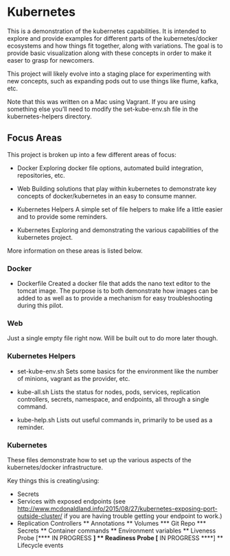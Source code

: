 # Kubernetes
This is a demonstration of the kubernetes capabilities. It is intended to explore and provide examples for different parts of the kubernetes/docker ecosystems and how things fit together, along with variations. The goal is to provide basic visualization along with  these concepts in order to make it easer to grasp for newcomers.

This project will likely evolve into a staging place for experimenting with new concepts, such as expanding pods out to use things like flume, kafka, etc.

Note that this was written on a Mac using Vagrant. If you are using something else you’ll need to modify the set-kube-env.sh file in the kubernetes-helpers directory.

## Focus Areas
This project is broken up into a few different areas of focus:

* Docker
  Exploring docker file options, automated build integration, repositories, etc.

* Web
  Building solutions that play within kubernetes to demonstrate key concepts of docker/kubernetes in an easy to consume manner.

* Kubernetes Helpers
  A simple set of file helpers to make life a little easier and to provide some reminders.

* Kubernetes
  Exploring and demonstrating the various capabilities of the kubernetes project.

More information on these areas is listed below.

### Docker
* Dockerfile
  Created a docker file that adds the nano text editor to the tomcat image. The purpose is to both demonstrate how images can be added to as well as to provide a mechanism for easy troubleshooting during this pilot.

### Web
Just a single empty file right now. Will be built out to do more later though.

### Kubernetes Helpers
* set-kube-env.sh
  Sets some basics for the environment like the number of minions, vagrant as the provider, etc.

* kube-all.sh
  Lists the status for nodes, pods, services, replication controllers, secrets, namespace, and endpoints, all through a single command.

* kube-help.sh
  Lists out useful commands in, primarily to be used as a reminder.

### Kubernetes
These files demonstrate how to set up the various aspects of the kubernetes/docker infrastructure.

Key things this is creating/using:

* Secrets
* Services with exposed endpoints
  (see http://www.mcdonaldland.info/2015/08/27/kubernetes-exposing-port-outside-cluster/ if you are having trouble getting your endpoint to work.)
* Replication Controllers
** Annotations
** Volumes
*** Git Repo
*** Secrets
** Container commands
** Environment variables
** Liveness Probe [**** IN PROGRESS ****]
** Readiness Probe [**** IN PROGRESS ****]
** Lifecycle events